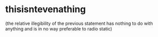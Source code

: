 thisisntevenathing
==================

(the relative illegibility of the previous statement has nothing to do with anything and is in no way preferable to radio static)
